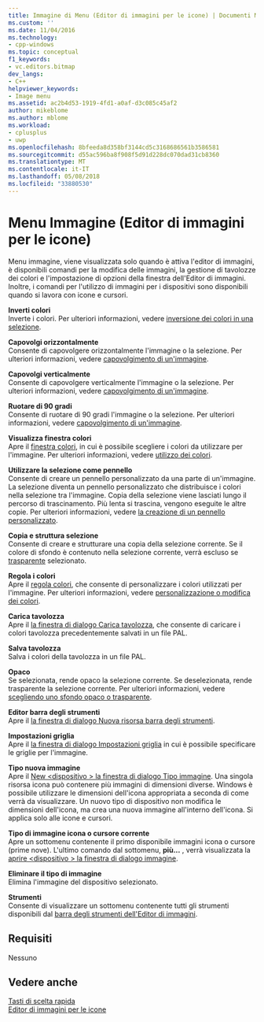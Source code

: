 ```yaml
---
title: Immagine di Menu (Editor di immagini per le icone) | Documenti Microsoft
ms.custom: ''
ms.date: 11/04/2016
ms.technology:
- cpp-windows
ms.topic: conceptual
f1_keywords:
- vc.editors.bitmap
dev_langs:
- C++
helpviewer_keywords:
- Image menu
ms.assetid: ac2b4d53-1919-4fd1-a0af-d3c085c45af2
author: mikeblome
ms.author: mblome
ms.workload:
- cplusplus
- uwp
ms.openlocfilehash: 8bfeeda8d358bf3144cd5c3168686561b3586581
ms.sourcegitcommit: d55ac596ba8f908f5d91d228dc070dad31cb8360
ms.translationtype: MT
ms.contentlocale: it-IT
ms.lasthandoff: 05/08/2018
ms.locfileid: "33880530"
---
```

# <a name="image-menu-image-editor-for-icons"></a>Menu Immagine (Editor di immagini per le icone)
Menu immagine, viene visualizzata solo quando è attiva l'editor di immagini, è disponibili comandi per la modifica delle immagini, la gestione di tavolozze dei colori e l'impostazione di opzioni della finestra dell'Editor di immagini. Inoltre, i comandi per l'utilizzo di immagini per i dispositivi sono disponibili quando si lavora con icone e cursori.  
  
 **Inverti colori**  
 Inverte i colori. Per ulteriori informazioni, vedere [inversione dei colori in una selezione](../windows/inverting-the-colors-in-a-selection-image-editor-for-icons.md).  
  
 **Capovolgi orizzontalmente**  
 Consente di capovolgere orizzontalmente l'immagine o la selezione. Per ulteriori informazioni, vedere [capovolgimento di un'immagine](../windows/flipping-an-image-image-editor-for-icons.md).  
  
 **Capovolgi verticalmente**  
 Consente di capovolgere verticalmente l'immagine o la selezione. Per ulteriori informazioni, vedere [capovolgimento di un'immagine](../windows/flipping-an-image-image-editor-for-icons.md).  
  
 **Ruotare di 90 gradi**  
 Consente di ruotare di 90 gradi l'immagine o la selezione. Per ulteriori informazioni, vedere [capovolgimento di un'immagine](../windows/flipping-an-image-image-editor-for-icons.md).  
  
 **Visualizza finestra colori**  
 Apre il [finestra colori](../windows/colors-window-image-editor-for-icons.md), in cui è possibile scegliere i colori da utilizzare per l'immagine. Per ulteriori informazioni, vedere [utilizzo dei colori](../windows/working-with-color-image-editor-for-icons.md).  
  
 **Utilizzare la selezione come pennello**  
 Consente di creare un pennello personalizzato da una parte di un'immagine. La selezione diventa un pennello personalizzato che distribuisce i colori nella selezione tra l'immagine. Copia della selezione viene lasciati lungo il percorso di trascinamento. Più lenta si trascina, vengono eseguite le altre copie. Per ulteriori informazioni, vedere [la creazione di un pennello personalizzato](../windows/creating-a-custom-brush-image-editor-for-icons.md).  
  
 **Copia e struttura selezione**  
 Consente di creare e strutturare una copia della selezione corrente. Se il colore di sfondo è contenuto nella selezione corrente, verrà escluso se [trasparente](../windows/choosing-a-transparent-or-opaque-background-image-editor-for-icons.md) selezionato.  
  
 **Regola i colori**  
 Apre il [regola colori](../windows/custom-color-selector-dialog-box-image-editor-for-icons.md), che consente di personalizzare i colori utilizzati per l'immagine. Per ulteriori informazioni, vedere [personalizzazione o modifica dei colori](../windows/customizing-or-changing-colors-image-editor-for-icons.md).  
  
 **Carica tavolozza**  
 Apre il [la finestra di dialogo Carica tavolozza](../windows/load-palette-colors-dialog-box-image-editor-for-icons.md), che consente di caricare i colori tavolozza precedentemente salvati in un file PAL.  
  
 **Salva tavolozza**  
 Salva i colori della tavolozza in un file PAL.  
  
 **Opaco**  
 Se selezionata, rende opaco la selezione corrente. Se deselezionata, rende trasparente la selezione corrente. Per ulteriori informazioni, vedere [scegliendo uno sfondo opaco o trasparente](../windows/choosing-a-transparent-or-opaque-background-image-editor-for-icons.md).  
  
 **Editor barra degli strumenti**  
 Apre il [la finestra di dialogo Nuova risorsa barra degli strumenti](../windows/new-toolbar-resource-dialog-box.md).  
  
 **Impostazioni griglia**  
 Apre il [la finestra di dialogo Impostazioni griglia](../windows/grid-settings-dialog-box-image-editor-for-icons.md) in cui è possibile specificare le griglie per l'immagine.  
  
 **Tipo nuova immagine**  
 Apre il [New \<dispositivo > la finestra di dialogo Tipo immagine](../windows/new-device-image-type-dialog-box-image-editor-for-icons.md). Una singola risorsa icona può contenere più immagini di dimensioni diverse. Windows è possibile utilizzare le dimensioni dell'icona appropriata a seconda di come verrà da visualizzare. Un nuovo tipo di dispositivo non modifica le dimensioni dell'icona, ma crea una nuova immagine all'interno dell'icona. Si applica solo alle icone e cursori.  
  
 **Tipo di immagine icona o cursore corrente**  
 Apre un sottomenu contenente il primo disponibile immagini icona o cursore (prime nove). L'ultimo comando dal sottomenu, **più...** , verrà visualizzata la [aprire \<dispositivo > la finestra di dialogo immagine](../windows/open-device-image-dialog-box-image-editor-for-icons.md).  
  
 **Eliminare il tipo di immagine**  
 Elimina l'immagine del dispositivo selezionato.  
  
 **Strumenti**  
 Consente di visualizzare un sottomenu contenente tutti gli strumenti disponibili dal [barra degli strumenti dell'Editor di immagini](../windows/toolbar-image-editor-for-icons.md).  
  
## <a name="requirements"></a>Requisiti  
 Nessuno  
  
## <a name="see-also"></a>Vedere anche  
 [Tasti di scelta rapida](../windows/accelerator-keys-image-editor-for-icons.md)   
 [Editor di immagini per le icone](../windows/image-editor-for-icons.md)

